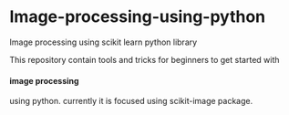 # Image-processing-using-python
Image processing using scikit learn python library 

This repository contain tools and tricks for beginners to get started with <h4>image processing</h4> using python.
currently it is focused using scikit-image package.
